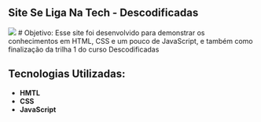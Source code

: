## Site Se Liga Na Tech - Descodificadas 
<img src="site-1--descodificadas.png">
# Objetivo:
Esse site foi desenvolvido para demonstrar os conhecimentos em HTML, CSS e um pouco de JavaScript, e também como finalização da trilha 1 do curso Descodificadas

## Tecnologias Utilizadas:
- **HMTL**
- **CSS**
- **JavaScript**
